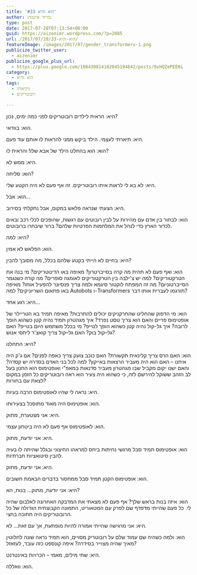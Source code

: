 ```yaml
---
title: 'הוא והיא #33'
author: נמרוד איזנברג
type: post
date: 2017-07-28T07:13:54+00:00
guid: https://aizenimr.wordpress.com/?p=2085
url: /2017/07/28/הוא-והיא-33/
featureImage: /images/2017/07/gender_transformers-1.png
publicize_twitter_user:
  - aizenimr
publicize_google_plus_url:
  - https://plus.google.com/108430814102045194842/posts/8vHQZePEEHi
category:
  - הוא והיא
tags:
  - גיקיאדה
  - רובוטריקים

---
```

<span lang="he-IL">היא</span><span lang="en-US">: </span><span lang="he-IL">הראית לילדים רובוטריקים לפני כמה ימים</span><span lang="en-US">, </span><span lang="he-IL">נכון</span><span lang="en-US">?</span>

<span lang="he-IL">הוא</span><span lang="en-US">: </span><span lang="he-IL">בוודאי</span><span lang="en-US">.</span>

<span lang="he-IL">היא</span><span lang="en-US">: </span><span lang="he-IL">תיארתי לעצמי</span><span lang="en-US">. </span><span lang="he-IL">הילד ביקש ממני להראות לו אותם עוד פעם</span><span lang="en-US">.</span>

<span lang="he-IL">הוא</span><span lang="en-US">: </span><span lang="he-IL">הוא בהחלט הילד של אבא שלו</span><span lang="en-US">! </span><span lang="he-IL">והראית לו</span><span lang="en-US">?</span>

<span lang="he-IL">היא</span><span lang="en-US">: </span><span lang="he-IL">ממש לא</span><span lang="en-US">.</span>

<span lang="he-IL">הוא</span><span lang="en-US">: </span><span lang="he-IL">סליחה</span><span lang="en-US">?</span>

<span lang="he-IL">היא</span><span lang="en-US">: </span><span lang="he-IL">לא בא לי לראות איתו רובוטריקים</span><span lang="en-US">. </span><span lang="he-IL">זה אף פעם לא היה הקטע שלי</span><span lang="en-US">.</span>

<span lang="he-IL">הוא</span><span lang="en-US">: </span><span lang="he-IL">אבל</span><span lang="en-US">&#8230;</span>

היא: הצעתי שנראה פלאש במקום, אבל נתקלתי בסירוב.

הוא: לבחור בין אדם עם מהירות על לבין רובוטים עם רגשות, שהופכים לכלי רכב ובאים לכדור הארץ כדי לנהל את המלחמות הפרטיות שלהם? ברור שיבחרו ברובוטים.

היא: למה?

הוא: הפלאש לא אמין.

<span lang="he-IL">היא</span><span lang="en-US">: בחיים </span><span lang="he-IL">לא הייתי בקטע שלהם בכלל</span><span lang="en-US">, </span><span lang="he-IL">מה מסובך להבין</span><span lang="en-US">?</span>

<span lang="he-IL">הוא</span><span lang="en-US">: </span><span lang="he-IL">ואף פעם לא תהית מה קרה בסייברטרון</span><span lang="en-US">? </span><span lang="he-IL">מאיפה באו הדינוטריקים</span><span lang="en-US">? </span><span lang="he-IL">מי בנה את הטרקטוריקים</span><span lang="en-US">? </span><span lang="he-IL">למה יש צ</span><span lang="en-US">'</span><span lang="he-IL">ילבה בין הטרקטוריקים לאומגה סופרים</span><span lang="en-US">? </span><span lang="he-IL">מה קורה כשנגמר הסייברטוניום</span><span lang="en-US">? </span><span lang="he-IL">מה זה המפתח לוקטור סיגמא ולמה צריך פנסיונר להפעיל אותו</span><span lang="en-US">? </span><span lang="he-IL">מאיפה באו פתאום השריוניקים</span><span lang="en-US">? </span><span lang="he-IL">למה </span><span lang="en-US">Autobots </span><span lang="he-IL">ו</span><span lang="en-US">-Transformers </span><span lang="he-IL">תורגמו לעברית אותו דבר</span><span lang="en-US">?</span>

<span lang="he-IL">היא</span><span lang="en-US">: </span><span lang="he-IL">רגע אחד</span><span lang="en-US">&#8230;</span>

<span lang="he-IL">הוא</span><span lang="en-US">: </span><span lang="he-IL">מי הדפוק שהחליט שהחרקניקים יכולים להתרבות</span><span lang="en-US">? </span><span lang="he-IL">מאיפה תמיד בא הטריילר של אופטימוס פריים והאם הוא צריך טסט נפרד</span><span lang="en-US">? </span><span lang="he-IL">איך מגהטרון תמיד נהיה קטן כשהוא הופך לרובה</span><span lang="en-US">? </span><span lang="he-IL">איך גל-קול נהיה קטן כשהוא הופך לטייפ</span><span lang="en-US">? </span><span lang="he-IL">מי בכלל משתמש היום בטייפ</span><span lang="en-US">? </span><span lang="he-IL">האם גל</span><span lang="en-US">&#8211;</span><span lang="he-IL">קול בוק</span><span lang="en-US">? </span><span lang="he-IL">האם גל</span><span lang="en-US">&#8211;</span><span lang="he-IL">קול צריך קואצ</span><span lang="en-US">'</span><span lang="he-IL">ר ליחסי אנוש</span><span lang="en-US">?</span>

<span lang="he-IL">היא</span><span lang="en-US">: </span><span lang="he-IL">התחלנו</span><span lang="en-US">?</span>

<span lang="he-IL">הוא</span><span lang="en-US">: </span><span lang="he-IL">האם הרס צריך קלינאית תקשורת</span><span lang="en-US">? </span><span lang="he-IL">האם כוכב צועק צריך כאפה לפנים</span><span lang="en-US">? </span><span lang="he-IL">אם ג</span><span lang="en-US">'</span><span lang="he-IL">ק היה איתנו – האם הוא היה מעביר הרצאות באייקון</span><span lang="en-US">? </span><span lang="he-IL">למה לכל בני האדם בסדרה יש קסדה</span><span lang="en-US">? </span><span lang="he-IL">והאם ישנו יקום מקביל שבו מגהטרון מעביר סדנאות במאפ</span><span lang="en-US">"</span><span lang="he-IL">י ואופטימוס הוא החנון בעל לב הזהב ששוקל להירשם לזה</span><span lang="en-US">, </span><span lang="he-IL">כי כשהוא היה צעיר הוא ראה רובוטריקים כל הזמן במקום לצאת עם בחורות</span><span lang="en-US">?</span>

<span lang="he-IL">היא</span><span lang="en-US">: </span><span lang="he-IL">נראה לי שהיו לאופטימוס הרבה בעיות</span><span lang="en-US">.</span>

<span lang="he-IL">הוא</span><span lang="en-US">: </span><span lang="he-IL">אופטימוס היה מאוד מתוסכל בצעירותו</span><span lang="en-US">.</span>

<span lang="he-IL">היא</span><span lang="en-US">: </span><span lang="he-IL">אני מצטערת</span><span lang="en-US">, </span><span lang="he-IL">מתוק</span><span lang="en-US">.</span>

הוא: לאופטימוס אף פעם לא היה ביטחון עצמי.

היא: אני יודעת, מתוק.

הוא: אופטימוס תמיד סבל מרגשי נחיתות ביחס למראהו החיצוני ובגלל שהיתה לו בעיה להבין סיטואציות חברתיות.

היא: אני יודעת, מתוק.

<span lang="he-IL">הוא</span><span lang="en-US">: </span><span lang="he-IL">אופטימוס הקטן תמיד סבל ממחסור בדברים הבאמת חשובים</span><span lang="en-US">.</span>

<span lang="he-IL">היא</span><span lang="en-US">: </span><span lang="he-IL">אני יודעת</span><span lang="en-US">, </span><span lang="he-IL">מתוק… בנות</span><span lang="en-US">, </span><span lang="he-IL">הא</span><span lang="en-US">?</span>

<span lang="he-IL">הוא</span><span lang="en-US">: </span><span lang="he-IL">איזה בנות בראש שלך</span><span lang="en-US">? </span><span lang="he-IL">אף פעם לא מצאתי את המדבקה האחרונה לאלבום שהיה לי</span><span lang="en-US">. </span><span lang="he-IL">כל פעם שהייתי מדפדף שם לפרק עם המטאוריט</span><span lang="en-US">, </span><span lang="he-IL">התמונה הקבוצתית הגדולה של כל הרובוטריקים היה חתוכה בחצי</span><span lang="en-US">.</span>

<span lang="he-IL">היא</span><span lang="en-US">: </span><span lang="he-IL">אני מרגישה שהייתי אמורה להיות מופתעת</span><span lang="en-US">, </span><span lang="he-IL">אך עם זאת… לא</span><span lang="en-US">.</span>

<span lang="he-IL">הוא</span><span lang="en-US">: </span><span lang="he-IL">ולמה כשהיה שם עמוד שלם על רובוטריק מסויים</span><span lang="en-US">, </span><span lang="he-IL">הוא תמיד נראה שונה לחלוטין מאיך שהיה מצוייר בסידרה</span><span lang="en-US">? </span><span lang="he-IL">איפה קונספט כזה עובד</span><span lang="en-US">, </span><span lang="he-IL">לעזאזל</span><span lang="en-US">?</span>

<span lang="he-IL">היא</span><span lang="en-US">: </span><span lang="he-IL">שתי מילים</span><span lang="en-US">, </span><span lang="he-IL">מאמי &#8211;</span> <span lang="he-IL">הכרויות באינטרנט</span><span lang="en-US">.</span>

<span lang="he-IL">הוא</span><span lang="en-US">: </span><span lang="he-IL">וואללה</span><span lang="en-US">.</span>